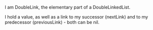 I am DoubleLink, the elementary part of a DoubleLinkedList.

I hold a value, as well as a link to my successor (nextLink) and to my predecessor (previousLink) - both can be nil.